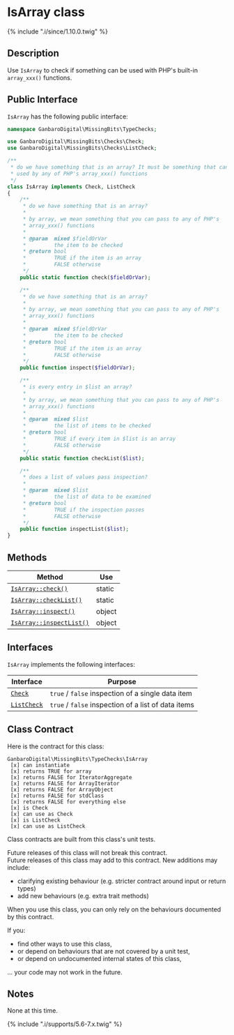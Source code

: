 # IsArray class

{% include ".i/since/1.10.0.twig" %}

## Description

Use `IsArray` to check if something can be used with PHP's built-in `array_xxx()` functions.

## Public Interface

`IsArray` has the following public interface:

```php
namespace GanbaroDigital\MissingBits\TypeChecks;

use GanbaroDigital\MissingBits\Checks\Check;
use GanbaroDigital\MissingBits\Checks\ListCheck;

/**
 * do we have something that is an array? It must be something that can be
 * used by any of PHP's array_xxx() functions
 */
class IsArray implements Check, ListCheck
{
    /**
     * do we have something that is an array?
     *
     * by array, we mean something that you can pass to any of PHP's
     * array_xxx() functions
     *
     * @param  mixed $fieldOrVar
     *         the item to be checked
     * @return bool
     *         TRUE if the item is an array
     *         FALSE otherwise
     */
    public static function check($fieldOrVar);

    /**
     * do we have something that is an array?
     *
     * by array, we mean something that you can pass to any of PHP's
     * array_xxx() functions
     *
     * @param  mixed $fieldOrVar
     *         the item to be checked
     * @return bool
     *         TRUE if the item is an array
     *         FALSE otherwise
     */
    public function inspect($fieldOrVar);

    /**
     * is every entry in $list an array?
     *
     * by array, we mean something that you can pass to any of PHP's
     * array_xxx() functions
     *
     * @param  mixed $list
     *         the list of items to be checked
     * @return bool
     *         TRUE if every item in $list is an array
     *         FALSE otherwise
     */
    public static function checkList($list);

    /**
     * does a list of values pass inspection?
     *
     * @param  mixed $list
     *         the list of data to be examined
     * @return bool
     *         TRUE if the inspection passes
     *         FALSE otherwise
     */
    public function inspectList($list);
}
```

## Methods

Method | Use
-------|----
[`IsArray::check()`](IsArray.check.html) | static
[`IsArray::checkList()`](IsArray.checkList.html) | static
[`IsArray::inspect()`](IsArray.inspect.html) | object
[`IsArray::inspectList()`](IsArray.inspectList.html) | object

## Interfaces

`IsArray` implements the following interfaces:

Interface | Purpose
----------|--------
[`Check`](../checks/Check.class.md) | `true` / `false` inspection of a single data item
[`ListCheck`](../checks/ListCheck.class.md) | `true` / `false` inspection of a list of data items

## Class Contract

Here is the contract for this class:

    GanbaroDigital\MissingBits\TypeChecks\IsArray
     [x] can instantiate
     [x] returns TRUE for array
     [x] returns FALSE for IteratorAggregate
     [x] returns FALSE for ArrayIterator
     [x] returns FALSE for ArrayObject
     [x] returns FALSE for stdClass
     [x] returns FALSE for everything else
     [x] is Check
     [x] can use as Check
     [x] is ListCheck
     [x] can use as ListCheck

Class contracts are built from this class's unit tests.

<div class="callout success">
Future releases of this class will not break this contract.
</div>

<div class="callout info" markdown="1">
Future releases of this class may add to this contract. New additions may include:

* clarifying existing behaviour (e.g. stricter contract around input or return types)
* add new behaviours (e.g. extra trait methods)
</div>

<div class="callout warning" markdown="1">
When you use this class, you can only rely on the behaviours documented by this contract.

If you:

* find other ways to use this class,
* or depend on behaviours that are not covered by a unit test,
* or depend on undocumented internal states of this class,

... your code may not work in the future.
</div>

## Notes

None at this time.

{% include ".i/supports/5.6-7.x.twig" %}
